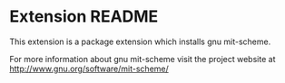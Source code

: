 # Extension README

This extension is a package extension which installs gnu mit-scheme.

For more information about gnu mit-scheme visit the project website at
http://www.gnu.org/software/mit-scheme/

